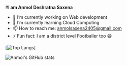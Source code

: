 #**I am Anmol Deshratna Saxena**



- 🔭 I’m currently working on Web development
- 🌱 I’m currently learning Cloud Computing
- 📫 How to reach me: anmolsaxena2405@gmail.com
- ⚡ Fun fact: I am a district level Footballer too 😄

[![Top Langs](https://github-readme-stats.vercel.app/api/top-langs/?username=legendmortal07&layout=compact)]

![Anmol's GitHub stats](https://github-readme-stats.vercel.app/api?username=legendmortal07&show_icons=true&theme=radical)
